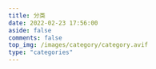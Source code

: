 ```yaml
---
title: 分类
date: 2022-02-23 17:56:00
aside: false
comments: false
top_img: /images/category/category.avif
type: "categories"
---
```


